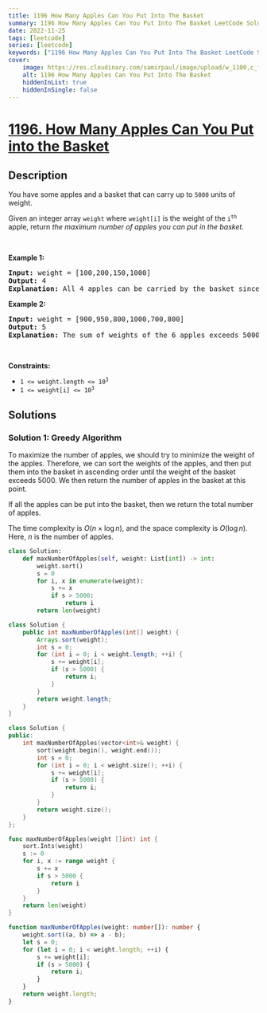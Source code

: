 ```yaml
---
title: 1196 How Many Apples Can You Put Into The Basket
summary: 1196 How Many Apples Can You Put Into The Basket LeetCode Solution Explained
date: 2022-11-25
tags: [leetcode]
series: [leetcode]
keywords: ["1196 How Many Apples Can You Put Into The Basket LeetCode Solution Explained in all languages", "1196 How Many Apples Can You Put Into The Basket", "LeetCode", "leetcode solution in Python3 C++ Java Go PHP Ruby Swift TypeScript Rust C# JavaScript C", "GeeksforGeeks", "InterviewBit", "Coding Ninjas", "HackerRank", "HackerEarth", "CodeChef", "TopCoder", "AlgoExpert", "freeCodeCamp", "Codeforces", "GitHub", "AtCoder", "Samir Paul"]
cover:
    image: https://res.cloudinary.com/samirpaul/image/upload/w_1100,c_fit,co_rgb:FFFFFF,l_text:Arial_75_bold:1196 How Many Apples Can You Put Into The Basket - Solution Explained/problem-solving.webp
    alt: 1196 How Many Apples Can You Put Into The Basket
    hiddenInList: true
    hiddenInSingle: false
---
```



# [1196. How Many Apples Can You Put into the Basket](https://leetcode.com/problems/how-many-apples-can-you-put-into-the-basket)


## Description

<p>You have some apples and a basket that can carry up to <code>5000</code> units of weight.</p>

<p>Given an integer array <code>weight</code> where <code>weight[i]</code> is the weight of the <code>i<sup>th</sup></code> apple, return <em>the maximum number of apples you can put in the basket</em>.</p>

<p>&nbsp;</p>
<p><strong class="example">Example 1:</strong></p>

<pre>
<strong>Input:</strong> weight = [100,200,150,1000]
<strong>Output:</strong> 4
<strong>Explanation:</strong> All 4 apples can be carried by the basket since their sum of weights is 1450.
</pre>

<p><strong class="example">Example 2:</strong></p>

<pre>
<strong>Input:</strong> weight = [900,950,800,1000,700,800]
<strong>Output:</strong> 5
<strong>Explanation:</strong> The sum of weights of the 6 apples exceeds 5000 so we choose any 5 of them.
</pre>

<p>&nbsp;</p>
<p><strong>Constraints:</strong></p>

<ul>
	<li><code>1 &lt;= weight.length &lt;= 10<sup>3</sup></code></li>
	<li><code>1 &lt;= weight[i] &lt;= 10<sup>3</sup></code></li>
</ul>

## Solutions

### Solution 1: Greedy Algorithm

To maximize the number of apples, we should try to minimize the weight of the apples. Therefore, we can sort the weights of the apples, and then put them into the basket in ascending order until the weight of the basket exceeds $5000$. We then return the number of apples in the basket at this point.

If all the apples can be put into the basket, then we return the total number of apples.

The time complexity is $O(n \times \log n)$, and the space complexity is $O(\log n)$. Here, $n$ is the number of apples.

<!-- tabs:start -->

```python
class Solution:
    def maxNumberOfApples(self, weight: List[int]) -> int:
        weight.sort()
        s = 0
        for i, x in enumerate(weight):
            s += x
            if s > 5000:
                return i
        return len(weight)
```

```java
class Solution {
    public int maxNumberOfApples(int[] weight) {
        Arrays.sort(weight);
        int s = 0;
        for (int i = 0; i < weight.length; ++i) {
            s += weight[i];
            if (s > 5000) {
                return i;
            }
        }
        return weight.length;
    }
}
```

```cpp
class Solution {
public:
    int maxNumberOfApples(vector<int>& weight) {
        sort(weight.begin(), weight.end());
        int s = 0;
        for (int i = 0; i < weight.size(); ++i) {
            s += weight[i];
            if (s > 5000) {
                return i;
            }
        }
        return weight.size();
    }
};
```

```go
func maxNumberOfApples(weight []int) int {
	sort.Ints(weight)
	s := 0
	for i, x := range weight {
		s += x
		if s > 5000 {
			return i
		}
	}
	return len(weight)
}
```

```ts
function maxNumberOfApples(weight: number[]): number {
    weight.sort((a, b) => a - b);
    let s = 0;
    for (let i = 0; i < weight.length; ++i) {
        s += weight[i];
        if (s > 5000) {
            return i;
        }
    }
    return weight.length;
}
```

<!-- tabs:end -->

<!-- end -->

